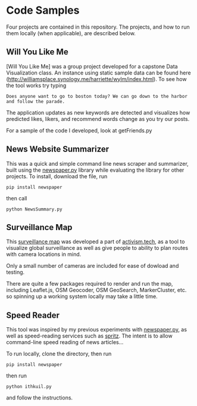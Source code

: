 # Code Samples

Four projects are contained in this repository.  The projects, and how to run them locally (when applicable), are described below.

## Will You Like Me

[Will You Like Me] was a group project developed for a capstone Data Visualization class. An instance using static sample data can be found here (http://williamsplace.synology.me/harriette/wylm/index.html). To see how the tool works try typing
```
Does anyone want to go to boston today? We can go down to the harbor and follow the parade.
```
The application updates as new keywords are detected and visualizes how predicted likes, likers, and recommend words change as you try our posts.

For a sample of the code I developed, look at getFriends.py

## News Website Summarizer

This was a quick and simple command line news scraper and summarizer, built using the [newspaper.py](https://pypi.python.org/pypi/newspaper) library while evaluating the library for other projects.  To install, download the file, run
```
pip install newspaper
```
then call
```
python NewsSummary.py
```
## Surveillance Map

This [surveillance map](https://activism.tech/map.html) was developed a part of [activism.tech](https://activism.tech), as a tool to visualize global surveillance as well as give people to ability to plan routes with camera locations in mind.

Only a small number of cameras are included for ease of dowload and testing.

There are quite a few packages required to render and run the map, including Leaflet.js, OSM Geocoder, OSM GeoSearch, MarkerCluster, etc. so spinning up a working system locally may take a little time.

## Speed Reader

This tool was inspired by my previous experiments with [newspaper.py](https://pypi.python.org/pypi/newspaper), as well as speed-reading services such as [spritz](http://spritzinc.com/).  The intent is to allow command-line speed reading of news articles...

To run locally, clone the directory, then run
```
pip install newspaper
```
then run
```
python ithkuil.py
```
and follow the instructions.
```.

